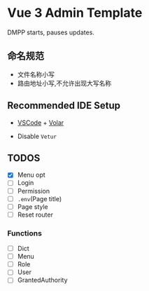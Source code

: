 # Vue 3 Admin Template

DMPP starts, pauses updates.

## 命名规范

- 文件名称小写
- 路由地址小写,不允许出现大写名称

## Recommended IDE Setup

- [VSCode](https://code.visualstudio.com/) + [Volar](https://marketplace.visualstudio.com/items?itemName=johnsoncodehk.volar)

- Disable `Vetur`

## TODOS

- [X] Menu opt
- [ ] Login
- [ ] Permission
- [ ] `.env`(Page title)
- [ ] Page style
- [ ] Reset router

### Functions

- [ ] Dict
- [ ] Menu
- [ ] Role
- [ ] User
- [ ] GrantedAuthority
